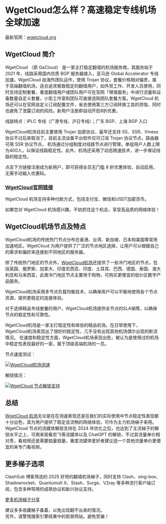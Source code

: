 # WgetCloud怎么样？高速稳定专线机场全球加速
最新官网：[wgetcloud.org](https://airportsub.com/wgetcloud)
## WgetCloud 简介
WgetCloud （原 GaCloud） 是一家主打稳定翻墙的机场服务商，其服务始于 2021 年，线路采用国内优质 BGP 服务器接入，亚马逊 Global Accelerator 专线加速。WgetCloud 由海外团队运作，使用 Trojan 协议，套餐价格相对偏贵，属于高端翻墙机场，适合追求极致稳定的翻墙用户，如外贸工作、开发人员使用，同时支持定制套餐，重度翻墙用户或团队用户可在官网「增值服务」中进行流量和设备数量自定义套餐，小型工作室和团队可直接选购团队套餐方案。WgetCloud 机场还可以在官网自定义订阅配置文件，省去使用第三方订阅转换工具的烦恼，同时也避免了泄露订阅的风险。新用户注册即自动开启8折优惠。  

线路特点：IPLC 专线（广港专线、沪日专线）；广东 BGP、上海 BGP 入口  

WgetCloud机场目前主要使用 Trojan 加密协议，最早还支持 SS、SSR、Vmess 协议不过后来取消了，目前主流设备平台软件仅可订阅 Trojan 协议节点，路由器可用 SSR 协议节点。
机场通过分组制度对线路节点进行管理，单组用户人数上限为400人，以保证线路稳定性。此外，机场还采用了动态限速技术，进一步保证线路的稳定性。  

点击下方链接注册成为新用户，即可获得全员无门槛 8 折优惠体验，自动启用，无需手动输入优惠码。

### [WgetCloud官网链接](https://airportsub.com/wgetcloud)  
 

WgetCloud 机场支持多种付款方式，包括支付宝、微信和USDT加密货币。  

如果您对 WgetCloud 机场感兴趣，不妨抓住这个机会，享受高品质的网络体验！  

## WgetCloud机场节点及特点
WgetCloud机场的传统热门节点分布在香港、台湾、新加坡、日本和美国等常用加速地区。WgetCloud 为用户提供了广泛的节点地区选择，让用户可以根据自己的需求和偏好来连接到不同地区的服务器。

除了传统热门地区的节点外，[WgetCloud机场](https://airportsub.com/wgetcloud)还提供了一些冷门地区的节点，包括英国、俄罗斯、加拿大、印度尼西亚、印度、土耳其、巴西、德国、泰国、澳大利亚和马来西亚，此类冷门地区节点主要用于购物，可购买更便宜的低价区数字产品服务。  

WgetCloud机场采用多节点负载均衡技术，以确保用户可以平衡地使用各个节点资源，提供更稳定的连接体验。

对于选择精品专线套餐的用户，WgetCloud机场提供全节点的SLA保障，以确保节点的稳定性和可靠性。


WgetCloud机场是一家主打稳定性和体验的精品机场。在日常使用下，WgetCloud机场表现出了很好的稳定性，几乎没有出现其他机场偶尔出现的断流情况。 在速度和稳定性方面，WgetCloud机场表现出色，被认为是使用过的机场中稳定性表现最好的一家，属于顶级高端机场的一员。

节点速度测试：


[![WgetCloud机场测速 ](https://clashmaomi.com/wp-content/uploads/2022/03/WgetCloud-%E6%9C%BA%E5%9C%BA%E6%B5%8B%E9%80%9F-%E8%8A%82%E7%82%B9%E7%8C%AB-2024.webp "WgetCloud机场测速 ")](https://airportsub.com/wgetcloud) 


解锁情况：

[![WgetCloud 节点解锁支持 ](https://clashx.pro/wp-content/uploads/2022/03/WgetCloud-%E5%85%A8%E7%90%83%E5%8A%A0%E9%80%9F%E6%9C%BA%E5%9C%BA-2024-%E8%A7%A3%E9%94%81%E4%BC%98%E5%8C%96.webp "WgetCloud 节点解锁支持 ")](https://airportsub.com/wgetcloud) 



## 总结

[WgetCloud 机场](https://airportsub.com/wgetcloud)无论是在在测速表现还是在我们的实际使用中节点稳定性表现都十分出色，其为用户提供了稳定且流畅的网络体验，可作为主力机场梯子来用。
WgetCloud 节点的流媒体解锁支持在 2024 年优化之后，也达到了主流梯子的解锁水平之上，可用来观看奈飞等流媒体以及 ChatGPT 的解锁，不过其流量单价相对贵，看视频还是需要掂量掂量，重度流媒体爱好者建议选一个其他流量单价更便宜的来专门看视频。

## 更多梯子选项

ClashSub 博客筛选的 2025 好用的翻墙机场梯子，同时支持 Clash、sing-box、Shadowrocket、Quantumult X、Stash、Surge、V2ray 等多种流行客户端订阅，包含多种常用的成熟协议和新兴协议支持。

[更多机场梯子分享](https://airportsub.com/purchasing-subscribe/)  

建议多多收藏梯子备着，以免出现翻不出来的情况。  
另外，请警惕搜索引擎结果中的假冒网站，避免受骗！  